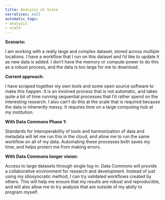 ```yaml
---
title: Analysis at Scale
narratives: null
automatic_tags:
- analysis
- scale
---
```

**Scenario:**

I am working with a really large and complex dataset, stored across
multiple locations.  I have a workflow that I run on this dataset and
I’d like to update it as new data is added. I don’t have the memory or
compute power to do this as a robust process, and the data is too
large for me to download.

**Current approach:**

I have scraped together my own tools and some open source software to
make this happen. It is an involved process that is not automatic, and
takes quite a bit of time running sequential processes that I’d rather
spend on the interesting research. I also can’t do this at the scale
that is required because the data is inherently messy. It requires time
on a large computing hub at my institution.

**With Data Commons Phase 1:**

Standards for interoperability of tools and harmonization of data and
metadata will let me run this in the cloud, and allow me to run the
same workflow on all of my data. Automating these processes both saves
my time, and helps protect me from making errors.

**With Data Commons longer vision:**

Access to large datasets through single log-in. Data Commons will
provide a collaborative environment for research and development. Instead
of just using my idiosyncratic method, I can try validated workflows
created by others. This will help me ensure that my results are robust
and reproducible, and will also allow me to try analysis that are outside
of my abiity to program myself.